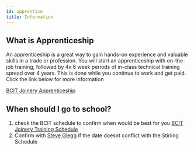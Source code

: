 ```yaml
---
id: apprentice
title: Information
---
```


## What is Apprenticeship

An apprenticeship is a great way to gain hands-on experience and valuable skills in a trade or profession. You will start an apprenticeship with on-the-job training, followed by 4x 6 week periods of in-class technical training spread over 4 years. This is done while you continue to work and get paid. Click the link below for more information

[BCIT Joinery Apprenticeship](https://www.bcit.ca/programs/joinery-cabinetmaker-apprenticeship-full-time-4850appr//)

## When should I go to school?
1. check the BCIT schedule to confirm when would be best for you [BCIT Joinery Training Schedule](https://www.bcit.ca/apprenticeship/students/training/joinery-cabinetmaker-apprentice/)
2. Confirm with [Steve Glegg](stev@stirlingwoodworks) if the date doesnt conflict with the Stirling Schedule
